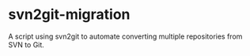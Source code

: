 svn2git-migration
=================

A script using svn2git to automate converting multiple repositories from SVN to Git.
